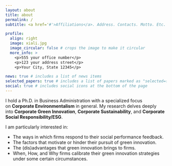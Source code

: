 ```yaml
---
layout: about
title: about
permalink: /
subtitle: <a href='#'>Affiliations</a>. Address. Contacts. Motto. Etc.

profile:
  align: right
  image: xiali.jpg
  image_circular: false # crops the image to make it circular
  more_info: >
    <p>555 your office number</p>
    <p>123 your address street</p>
    <p>Your City, State 12345</p>

news: true # includes a list of news items
selected_papers: true # includes a list of papers marked as "selected={true}"
social: true # includes social icons at the bottom of the page
---
```

I hold a Ph.D. in Business Administration with a specialized focus on **Corporate Environmentalism** in general. My research delves deeply into **Corporate Green Innovation**, **Corporate Sustainability**, and **Corporate Social Responsibility/ESG**.

I am particularly interested in:

- The ways in which firms respond to their social performance feedback.
- The factors that motivate or hinder their pursuit of green innovation.
- The (dis)advantages that green innovation brings to firms.
- When, How, and Why firms calibrate their green innovation strategies under some certain circumstances.

